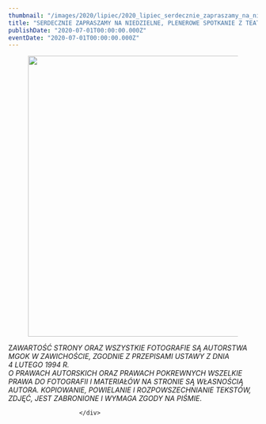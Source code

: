 ```yaml
---
thumbnail: "/images/2020/lipiec/2020_lipiec_serdecznie_zapraszamy_na_niedzielne_plenerowe_spotkanie_z_teatrem_w_d_biu_2020_07_serdecznie_zapraszamy_na_niedzielne_plenerowe_spotkanie_z_teatrem_w_d_biu_pl1-2.jpg"
title: "SERDECZNIE ZAPRASZAMY NA NIEDZIELNE, PLENEROWE SPOTKANIE Z TEATREM W DĄBIU"
publishDate: "2020-07-01T00:00:00.000Z"
eventDate: "2020-07-01T00:00:00.000Z"
---
```


<div class="entry-content">
							
							
<figure class="wp-block-image size-large"><img fetchpriority="high" decoding="async" width="800" height="567" src="/images/2020/lipiec/2020_lipiec_serdecznie_zapraszamy_na_niedzielne_plenerowe_spotkanie_z_teatrem_w_d_biu_2020_07_serdecznie_zapraszamy_na_niedzielne_plenerowe_spotkanie_z_teatrem_w_d_biu_pl1-2.jpg" alt="" class="wp-image-7560" srcset="/images/2020/lipiec/2020_lipiec_serdecznie_zapraszamy_na_niedzielne_plenerowe_spotkanie_z_teatrem_w_d_biu_2020_07_serdecznie_zapraszamy_na_niedzielne_plenerowe_spotkanie_z_teatrem_w_d_biu_pl1-2.jpg 800w, /images/2020/lipiec/pl1-2-300x213.jpg 300w, /images/2020/lipiec/pl1-2-768x544.jpg 768w" sizes="(max-width: 800px) 100vw, 800px"></figure>



<p>Z<em>AWARTOŚĆ STRONY ORAZ WSZYSTKIE FOTOGRAFIE SĄ AUTORSTWA MGOK W ZAWICHOŚCIE, ZGODNIE Z PRZEPISAMI USTAWY Z DNIA&nbsp;</em><br><em>4 LUTEGO 1994 R.<br>O PRAWACH AUTORSKICH ORAZ PRAWACH POKREWNYCH WSZELKIE PRAWA DO FOTOGRAFII I MATERIAŁÓW NA STRONIE SĄ WŁASNOŚCIĄ AUTORA. KOPIOWANIE, POWIELANIE I ROZPOWSZECHNIANIE TEKSTÓW, ZDJĘĆ, JEST ZABRONIONE I WYMAGA ZGODY NA PIŚMIE</em>.</p>
						
						</div>

